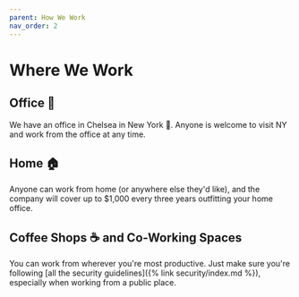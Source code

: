 ```yaml
---
parent: How We Work
nav_order: 2
---
```

# Where We Work

## Office :office:
We have an office in Chelsea in New York :statue_of_liberty:.  Anyone is welcome to visit NY and work from the office at any time.

## Home :house:
Anyone can work from home (or anywhere else they'd like), and the company will cover up to $1,000 every three years outfitting your home office.

## Coffee Shops :coffee: and Co-Working Spaces
You can work from wherever you're most productive.  Just make sure you're following [all the security guidelines]({% link security/index.md %}), especially when working from a public place.
